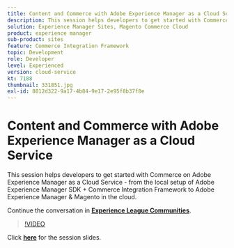 ```yaml
---
title: Content and Commerce with Adobe Experience Manager as a Cloud Service
description: This session helps developers to get started with Commerce on Adobe Experience Manager as a Cloud Service - from the local setup of Adobe Experience Manager SDK + Commerce Integration Framework to Adobe Experience Manager & Magento in the cloud. This session was delivered as part of Adobe Developers Live Content event.
solution: Experience Manager Sites, Magento Commerce Cloud
product: experience manager
sub-product: sites
feature: Commerce Integration Framework
topic: Development
role: Developer
level: Experienced
version: cloud-service
kt: 7188
thumbnail: 331851.jpg
exl-id: 8812d322-9a17-4b84-9e17-2e95f8b37f8e
---
```

# Content and Commerce with Adobe Experience Manager as a Cloud Service

This session helps developers to get started with Commerce on Adobe Experience Manager as a Cloud Service - from the local setup of Adobe Experience Manager SDK + Commerce Integration Framework to Adobe Experience Manager & Magento in the cloud.

Continue the conversation in **[Experience League Communities](http://adobe.ly/36Yd3v6)**.

>[!VIDEO](https://video.tv.adobe.com/v/331851/?quality=12&learn=on&hidetitle=true)

Click **[here](/help/assets/content-commerce.pdf)** for the session slides.

